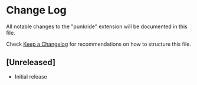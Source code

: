 # Change Log

All notable changes to the "punkride" extension will be documented in this file.

Check [Keep a Changelog](http://keepachangelog.com/) for recommendations on how to structure this file.

## [Unreleased]

- Initial release
